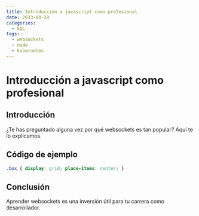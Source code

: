 ```yaml
---
title: Introducción a javascript como profesional
date: 2033-08-29
categories:
  - SQL
tags:
  - websockets
  - node
  - kubernetes
---
```


# Introducción a javascript como profesional

## Introducción

¿Te has preguntado alguna vez por qué websockets es tan popular? Aquí te lo explicamos.

## Código de ejemplo

```css
.box { display: grid; place-items: center; }
```

## Conclusión

Aprender websockets es una inversión útil para tu carrera como desarrollador.
